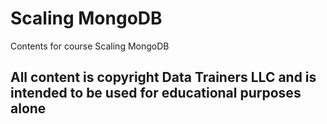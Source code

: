 # Scaling MongoDB
Contents for course Scaling MongoDB

## All content is copyright Data Trainers LLC and is intended to be used for educational purposes alone
